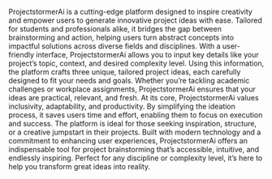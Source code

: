 ProjectstormerAi is a cutting-edge platform designed to inspire creativity and empower users to generate innovative project ideas with ease. Tailored for students and professionals alike, it bridges the gap between brainstorming and action, helping users turn abstract concepts into impactful solutions across diverse fields and disciplines.
With a user-friendly interface, ProjectstormerAi allows you to input key details like your project’s topic, context, and desired complexity level. Using this information, the platform crafts three unique, tailored project ideas, each carefully designed to fit your needs and goals. Whether you’re tackling academic challenges or workplace assignments, ProjectstormerAi ensures that your ideas are practical, relevant, and fresh.
At its core, ProjectstormerAi values inclusivity, adaptability, and productivity. By simplifying the ideation process, it saves users time and effort, enabling them to focus on execution and success. The platform is ideal for those seeking inspiration, structure, or a creative jumpstart in their projects.
Built with modern technology and a commitment to enhancing user experiences, ProjectstormerAi offers an indispensable tool for project brainstorming that’s accessible, intuitive, and endlessly inspiring. Perfect for any discipline or complexity level, it’s here to help you transform great ideas into reality.
